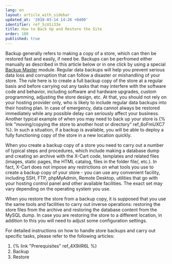 ```yaml
---
lang: en
layout: article_with_sidebar
updated_at: '2018-03-14 14:26 +0400'
identifier: ref_5cU1i33e
title: How to Back Up and Restore the Site
order: 100
published: true
---
```

Backup generally refers to making a copy of a store, which can then be restored fast and easily, if need be. Backups can be perfromed either manually as described in this article below or in one click by using a special [Backup Master](https://market.x-cart.com/addons/backup-master.html "How to Back Up and Restore the Site") module. Regular data backups will help you prevent serious data loss and corruption that can follow a disaster or mishandling of your store. The rule here is to create a full backup copy of the store at a regular basis and before carrying out any tasks that may interfere with the software code and behavior, including software and hardware upgrades, custom programming, adjusting the store design, etc. At that, you should not rely on your hosting provider only, who is likely to include regular data backups into their hosting plan. In case of emergency, data cannot always be restored immediately while any possible delay can seriously affect your business. Another typical example of when you may need to back up your store is {% link "moving/copying the store to another host or directory" ref_6oFmUXC7 %}. In such a situation, if a backup is available, you will be able to deploy a fully functioning copy of the store in a new location quickly.

When you create a backup copy of a store you need to carry out a number of typical steps and procedures, which include making a database dump and creating an archive with the X-Cart code, templates and related files (images, static pages, the HTML catalog, files in the folder file/, etc.). In fact, X-Cart does not impose any restrictions on what tools you use to create a backup copy of your store - you can use any convenient facility, including SSH, FTP, phpMyAdmin, Remote Desktop, utilities that go with your hosting control panel and other available facilities. The exact set may vary depending on the operating system you use.

When you restore the store from a backup copy, it is supposed that you use the same tools and facilities to carry out inverse operations: restoring the store files from the archive and restoring the database content from the MySQL dump. In case you are restoring the store to a different location, in addition to this you will need to adjust some configuration settings.

For detailed instructions on how to handle store backups and carry out specific tasks, please refer to the following articles:
1. {% link "Prerequisites" ref_4X9iIR6L %}
2. Backup
3. Restore
